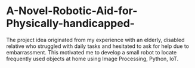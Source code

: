 # A-Novel-Robotic-Aid-for-Physically-handicapped-
The project idea originated from my experience with an elderly, disabled relative who struggled with daily tasks and hesitated to ask for help due to embarrassment. This motivated me to develop a small robot to locate frequently used objects at home using Image Processing, Python, IoT.
